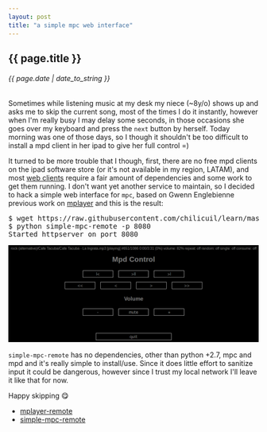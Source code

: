 ```yaml
---
layout: post
title: "a simple mpc web interface"
---
```


## {{ page.title }}

###### {{ page.date | date_to_string }}

Sometimes while listening music at my desk my niece (~8y/o) shows up and asks me to skip the current song, most of the times I do it instantly, however when I'm really busy I may delay some seconds, in those occasions she goes over my keyboard and press the `next` button by herself. Today morning was one of those days, so I though it shouldn't be too difficult to install a mpd client in her ipad to give her full control =)

It turned to be more trouble that I though, first, there are no free mpd clients on the ipad software store (or it's not available in my region, LATAM), and most [web clients](http://mpd.wikia.com/wiki/Clients) require a fair amount of dependencies and some work to get them running. I don't want yet another service to maintain, so I decided to hack a simple web interface for `mpc`, based on Gwenn Englebienne previous work on [mplayer](http://www.gwenn.dk/mplayer-remote.html) and this is the result:

<pre class="sh_sh">
$ wget https://raw.githubusercontent.com/chilicuil/learn/master/python/simple-mpc-remote
$ python simple-mpc-remote -p 8080
Started httpserver on port 8080
</pre>

**[![](/assets/img/simple-mpc-remote.png)](/assets/img/simple-mpc-remote.png)**

`simple-mpc-remote` has no dependencies, other than python +2.7, mpc and mpd and it's really simple to install/use. Since it does little effort to sanitize input it could be dangerous, however since I trust my local network I'll leave it like that for now.

Happy skipping &#128523;

- [mplayer-remote](http://www.gwenn.dk/mplayer-remote.html)
- [simple-mpc-remote](https://raw.githubusercontent.com/chilicuil/learn/master/python/simple-mpc-remote)
